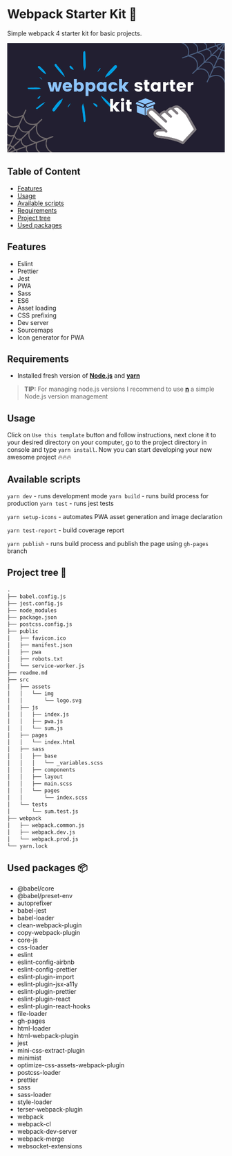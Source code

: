 # Webpack Starter Kit 🧰

Simple webpack 4 starter kit for basic projects.

![Cover image.](./cover-image.png)

## Table of Content

* [Features](#features)
* [Usage](#Usage)
* [Available scripts](#Available-scripts)
* [Requirements](#requirements)
* [Project tree](#project-tree)
* [Used packages](#used-packages)

## Features

* Eslint
* Prettier
* Jest
* PWA
* Sass
* ES6
* Asset loading
* CSS prefixing
* Dev server
* Sourcemaps
* Icon generator for PWA

## Requirements

* Installed fresh version of [**Node.js**](https://nodejs.org/en/) and [**yarn**](https://yarnpkg.com/)
>**TIP:** For managing node.js versions I recommend to use [**n**](https://github.com/tj/n) a simple Node.js version management

## Usage

Click on `Use this template` button and follow instructions, next clone it to your desired directory on your computer, go to the project directory in console and type `yarn install`. Now you can start developing your new awesome project 🔥🔥🔥

## Available scripts

`yarn dev` - runs development mode
`yarn build` - runs build process for production
`yarn test` - runs jest tests

`yarn setup-icons` - automates PWA asset generation and image declaration

`yarn test-report` - build coverage report

`yarn publish` - runs build process and publish the page using `gh-pages` branch

## Project tree 🌳

```
.
├── babel.config.js
├── jest.config.js
├── node_modules
├── package.json
├── postcss.config.js
├── public
│   ├── favicon.ico
│   ├── manifest.json
│   ├── pwa
│   ├── robots.txt
│   └── service-worker.js
├── readme.md
├── src
│   ├── assets
│   │   └── img
│   │       └── logo.svg
│   ├── js
│   │   ├── index.js
│   │   ├── pwa.js
│   │   └── sum.js
│   ├── pages
│   │   └── index.html
│   ├── sass
│   │   ├── base
│   │   │   └── _variables.scss
│   │   ├── components
│   │   ├── layout
│   │   ├── main.scss
│   │   └── pages
│   │       └── index.scss
│   └── tests
│       └── sum.test.js
├── webpack
│   ├── webpack.common.js
│   ├── webpack.dev.js
│   └── webpack.prod.js
└── yarn.lock

```

## Used packages 📦

* @babel/core
* @babel/preset-env
* autoprefixer
* babel-jest
* babel-loader
* clean-webpack-plugin
* copy-webpack-plugin
* core-js
* css-loader
* eslint
* eslint-config-airbnb
* eslint-config-prettier
* eslint-plugin-import
* eslint-plugin-jsx-a11y
* eslint-plugin-prettier
* eslint-plugin-react
* eslint-plugin-react-hooks
* file-loader
* gh-pages
* html-loader
* html-webpack-plugin
* jest
* mini-css-extract-plugin
* minimist
* optimize-css-assets-webpack-plugin
* postcss-loader
* prettier
* sass
* sass-loader
* style-loader
* terser-webpack-plugin
* webpack
* webpack-cl
* webpack-dev-server
* webpack-merge
* websocket-extensions

